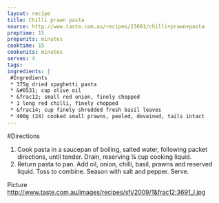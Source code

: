 ```yaml
---
layout: recipe
title: Chilli prawn pasta
source: http://www.taste.com.au/recipes/23691/chilli+prawn+pasta
preptime: 15
prepunits: minutes
cooktime: 15
cookunits: minutes
serves: 4
tags: 
ingredients: |
 #Ingredients
 * 375g dried spaghetti pasta
 * &#8531; cup olive oil
 * &frac12; small red onion, finely chopped
 * 1 long red chilli, finely chopped
 * &frac14; cup finely shredded fresh basil leaves
 * 400g (24) cooked small prawns, peeled, deveined, tails intact
---
```

#Directions
1. Cook pasta in a saucepan of boiling, salted water, following packet directions, until tender. Drain, reserving &frac14; cup cooking liquid.
2. Return pasta to pan. Add oil, onion, chilli, basil, prawns and reserved liquid. Toss to combine. Season with salt and pepper. Serve.

Picture
http://www.taste.com.au/images/recipes/sfi/2009/1&frac12;3691_l.jpg